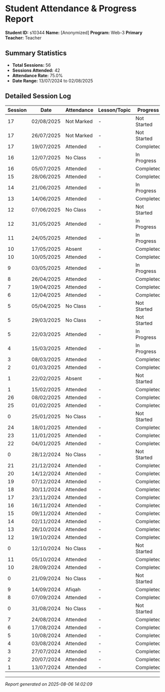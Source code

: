 # Student Attendance & Progress Report

**Student ID:** s10344
**Name:** [Anonymized]
**Program:** Web-3
**Primary Teacher:** Teacher

## Summary Statistics
- **Total Sessions:** 56
- **Sessions Attended:** 42
- **Attendance Rate:** 75.0%
- **Date Range:** 13/07/2024 to 02/08/2025

## Detailed Session Log

| Session | Date | Attendance | Lesson/Topic | Progress |
|---------|------|------------|--------------|----------|
| 17 | 02/08/2025 | Not Marked | - | Not Started |
| 17 | 26/07/2025 | Not Marked | - | Not Started |
| 17 | 19/07/2025 | Attended | - | Completed |
| 16 | 12/07/2025 | No Class | - | In Progress |
| 16 | 05/07/2025 | Attended | - | Completed |
| 15 | 28/06/2025 | Attended | - | Completed |
| 14 | 21/06/2025 | Attended | - | In Progress |
| 13 | 14/06/2025 | Attended | - | Completed |
| 12 | 07/06/2025 | No Class | - | Not Started |
| 12 | 31/05/2025 | Attended | - | In Progress |
| 11 | 24/05/2025 | Attended | - | In Progress |
| 10 | 17/05/2025 | Absent | - | Completed |
| 10 | 10/05/2025 | Attended | - | Completed |
| 9 | 03/05/2025 | Attended | - | In Progress |
| 8 | 26/04/2025 | Attended | - | Completed |
| 7 | 19/04/2025 | Attended | - | Completed |
| 6 | 12/04/2025 | Attended | - | Completed |
| 5 | 05/04/2025 | No Class | - | Not Started |
| 5 | 29/03/2025 | No Class | - | Not Started |
| 5 | 22/03/2025 | Attended | - | In Progress |
| 4 | 15/03/2025 | Attended | - | In Progress |
| 3 | 08/03/2025 | Attended | - | Completed |
| 2 | 01/03/2025 | Attended | - | Completed |
| 1 | 22/02/2025 | Absent | - | Not Started |
| 1 | 15/02/2025 | Attended | - | Completed |
| 26 | 08/02/2025 | Attended | - | Completed |
| 25 | 01/02/2025 | Attended | - | Completed |
| 0 | 25/01/2025 | No Class | - | Not Started |
| 24 | 18/01/2025 | Attended | - | Completed |
| 23 | 11/01/2025 | Attended | - | Completed |
| 22 | 04/01/2025 | Attended | - | Completed |
| 0 | 28/12/2024 | No Class | - | Not Started |
| 21 | 21/12/2024 | Attended | - | Completed |
| 20 | 14/12/2024 | Attended | - | Completed |
| 19 | 07/12/2024 | Attended | - | Completed |
| 18 | 30/11/2024 | Attended | - | Completed |
| 17 | 23/11/2024 | Attended | - | Completed |
| 16 | 16/11/2024 | Attended | - | Completed |
| 15 | 09/11/2024 | Attended | - | Completed |
| 14 | 02/11/2024 | Attended | - | Completed |
| 13 | 26/10/2024 | Attended | - | Completed |
| 12 | 19/10/2024 | Attended | - | Completed |
| 0 | 12/10/2024 | No Class | - | Not Started |
| 11 | 05/10/2024 | Attended | - | Completed |
| 10 | 28/09/2024 | Attended | - | Completed |
| 0 | 21/09/2024 | No Class | - | Not Started |
| 9 | 14/09/2024 | Afiqah | - | Completed |
| 8 | 07/09/2024 | Attended | - | Completed |
| 0 | 31/08/2024 | No Class | - | Not Started |
| 7 | 24/08/2024 | Attended | - | Completed |
| 6 | 17/08/2024 | Attended | - | Completed |
| 5 | 10/08/2024 | Attended | - | Completed |
| 4 | 03/08/2024 | Attended | - | Completed |
| 3 | 27/07/2024 | Attended | - | Completed |
| 2 | 20/07/2024 | Attended | - | Completed |
| 1 | 13/07/2024 | Attended | - | Completed |

---
*Report generated on 2025-08-06 14:02:09*